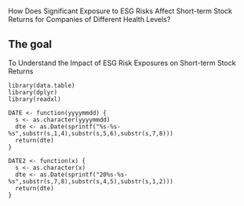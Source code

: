 # 
How Does Significant Exposure to ESG Risks Affect Short-term Stock Returns for Companies of Different Health Levels?


## The goal
To Understand the Impact of ESG Risk Exposures on Short-term Stock Returns



```
library(data.table)
library(dplyr)
library(readxl)

DATE <- function(yyyymmdd) {
  s <- as.character(yyyymmdd)
  dte <- as.Date(sprintf("%s-%s-%s",substr(s,1,4),substr(s,5,6),substr(s,7,8)))
  return(dte)
}

DATE2 <- function(x) {
  s <- as.character(x)
  dte <- as.Date(sprintf("20%s-%s-%s",substr(s,7,8),substr(s,4,5),substr(s,1,2)))
  return(dte)
}
```
